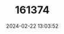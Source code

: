 ---
title: "161374"
category: "Cruriraja cadenati"
draft: false
date: 2024-02-22 13:03:52
languages:
  English: ["Broadfoot Pygmy Skate"]
---